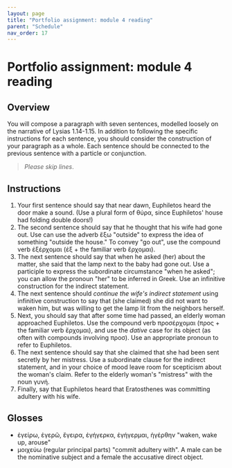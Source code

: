 ```yaml
---
layout: page
title: "Portfolio assignment: module 4 reading"
parent: "Schedule"
nav_order: 17
---
```




# Portfolio assignment: module 4 reading


## Overview 

You will compose a paragraph with seven sentences, modelled loosely on the narrative of Lysias 1.14-1.15. In addition to following the specific instructions for each sentence, you should consider the construction of your paragraph as a whole. Each sentence should be connected to the previous sentence with a particle or conjunction.

> *Please skip lines*.


## Instructions

1. Your first sentence should say that near dawn, Euphiletos heard the door make a sound. (Use a plural form of θύρα, since Euphiletos' house had folding double doors!)
2. The second sentence should say that he thought that his wife had gone out. Use can use the adverb ἔξω "outside" to express the idea of something "outside the house." To convey "go out", use the compound verb ἐξέρχομαι (ἐξ + the familiar verb ἔρχομαι).
3. The next sentence should say that when he asked (her) about the matter, she said that the lamp next to the baby had gone out. Use a participle to express the subordinate circumstance "when he asked"; you can allow the pronoun "her" to be inferred in Greek.  Use an infinitive construction for the indirect statement.
4. The next sentence should *continue the wife's indirect statement* using infinitive construction to say that (she claimed) she did not want to waken him, but was willing to get the lamp lit from the neighbors herself. 
5. Next, you should say that after some time had passed, an elderly woman approached Euphiletos.  Use the compound verb προσέρχομαι (προς + the familiar verb ἔρχομαι), and use the *dative* case for its object (as often with compounds involving προσ). Use an appropriate pronoun to refer to Euphiletos.
6. The next sentence should say that she claimed that she had been sent secretly by her mistress. Use a subordinate clause for the indirect statement, and in your choice of mood leave room for scepticism about the woman's claim.  Refer to the elderly woman's "mistress" with the noun γυνή.
7. Finally, say that Euphiletos heard that Eratosthenes was committing adultery with his wife. 

## Glosses

- ἐγείρω, ἐγερῶ, ἔγειρα, ἐγήγερκα, ἐγήγερμαι, ἠγέρθην "waken, wake up, arouse"
- μοιχεύω (regular principal parts) "commit adultery with". A male can be the nominative subject and a female the accusative direct object.